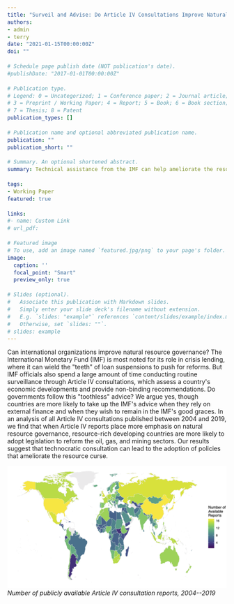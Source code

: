 ```yaml
---
title: "Surveil and Advise: Do Article IV Consultations Improve Natural Resource Governance?"
authors:
- admin
- terry
date: "2021-01-15T00:00:00Z"
doi: ""

# Schedule page publish date (NOT publication's date).
#publishDate: "2017-01-01T00:00:00Z"

# Publication type.
# Legend: 0 = Uncategorized; 1 = Conference paper; 2 = Journal article;
# 3 = Preprint / Working Paper; 4 = Report; 5 = Book; 6 = Book section;
# 7 = Thesis; 8 = Patent
publication_types: []

# Publication name and optional abbreviated publication name.
publication: ""
publication_short: ""

# Summary. An optional shortened abstract.
summary: Technical assistance from the IMF can help ameliorate the resource curse.

tags:
- Working Paper
featured: true

links:
#- name: Custom Link
# url_pdf: 

# Featured image
# To use, add an image named `featured.jpg/png` to your page's folder. 
image:
  caption: ''
  focal_point: "Smart"
  preview_only: true

# Slides (optional).
#   Associate this publication with Markdown slides.
#   Simply enter your slide deck's filename without extension.
#   E.g. `slides: "example"` references `content/slides/example/index.md`.
#   Otherwise, set `slides: ""`.
# slides: example
---
```


Can international organizations improve natural resource governance? The International Monetary Fund (IMF) is most noted for its role in crisis lending, where it can wield the "teeth" of loan suspensions to push for reforms. But IMF officials also spend a large amount of time conducting routine surveillance through Article IV consultations, which assess a country's economic developments and provide non-binding recommendations. Do governments follow this "toothless" advice?  We argue yes, though countries are more likely to take up the IMF's advice when they rely on external finance and when they wish to remain in the IMF's good graces. In an analysis of all Article IV consultations published between 2004 and 2019, we find that when Article IV reports place more emphasis on natural resource governance, resource-rich developing countries are more likely to adopt legislation to reform the oil, gas, and mining sectors. Our results suggest that technocratic consultation can lead to the adoption of policies that ameliorate the resource curse.

![Number of publicly available Article IV consultation reports, 2004--2019](featured.png)
*Number of publicly available Article IV consultation reports, 2004--2019*